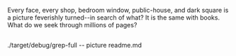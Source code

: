 Every face, every shop, bedroom window, public-house, and
dark square is a picture feverishly turned--in search of what?
It is the same with books. What do we seek through millions of pages?


##

./target/debug/grep-full -- picture readme.md